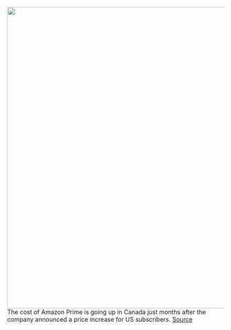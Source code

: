 <img src='https://cdn.vox-cdn.com/thumbor/dqNSJ-qKJU_Ezq5QpEp0FgrEtGw=/0x0:2040x1360/1200x800/filters:focal(857x517:1183x843)/cdn.vox-cdn.com/uploads/chorus_image/image/70728861/acastro_190920_1777_amazon_0002.0.0.jpg' width='700px' /><br/>
The cost of Amazon Prime is going up in Canada just months after the company announced a price increase for US subscribers.
<a href='https://www.theverge.com/2022/4/8/23017323/amazon-prime-canada-price-hike-subscription-shopping-deals-shipping'> Source <a/>